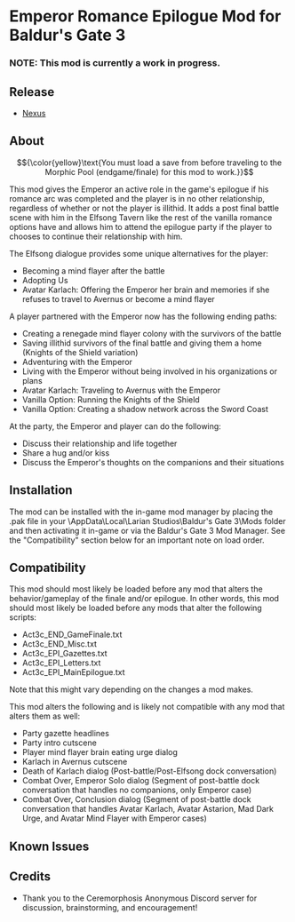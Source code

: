 Emperor Romance Epilogue Mod for Baldur's Gate 3
=======
### NOTE: This mod is currently a work in progress.

## Release
* [Nexus]()

## About
$${\color{yellow}\text{You must load a save from before traveling to the Morphic Pool (endgame/finale) for this mod to work.}}$$

This mod gives the Emperor an active role in the game's epilogue if his romance arc was completed and the player is in no other relationship, regardless of whether or not the player is illithid. It adds a post final battle scene with him in the Elfsong Tavern like the 
rest of the vanilla romance options have and allows him to attend the epilogue party if the player to chooses to continue their relationship with him.

The Elfsong dialogue provides some unique alternatives for the player:
* Becoming a mind flayer after the battle
* Adopting Us
* Avatar Karlach: Offering the Emperor her brain and memories if she refuses to travel to Avernus or become a mind flayer

A player partnered with the Emperor now has the following ending paths:
* Creating a renegade mind flayer colony with the survivors of the battle
* Saving illithid survivors of the final battle and giving them a home (Knights of the Shield variation)
* Adventuring with the Emperor
* Living with the Emperor without being involved in his organizations or plans
* Avatar Karlach: Traveling to Avernus with the Emperor
* Vanilla Option: Running the Knights of the Shield
* Vanilla Option: Creating a shadow network across the Sword Coast

At the party, the Emperor and player can do the following:
* Discuss their relationship and life together
* Share a hug and/or kiss
* Discuss the Emperor's thoughts on the companions and their situations

## Installation
The mod can be installed with the in-game mod manager by placing the .pak file in your \AppData\Local\Larian Studios\Baldur's Gate 3\Mods folder and then activating it in-game or via the Baldur's Gate 3 Mod Manager. See the "Compatibility" section below for an important note on load order. 

## Compatibility
This mod should most likely be loaded before any mod that alters the behavior/gameplay of the finale and/or epilogue. In other words, this mod should most likely be loaded before any mods that alter the following scripts:
* Act3c_END_GameFinale.txt
* Act3c_END_Misc.txt
* Act3c_EPI_Gazettes.txt
* Act3c_EPI_Letters.txt
* Act3c_EPI_MainEpilogue.txt

Note that this might vary depending on the changes a mod makes.

This mod alters the following and is likely not compatible with any mod that alters them as well:

* Party gazette headlines
* Party intro cutscene
* Player mind flayer brain eating urge dialog
* Karlach in Avernus cutscene
* Death of Karlach dialog (Post-battle/Post-Elfsong dock conversation)
* Combat Over, Emperor Solo dialog (Segment of post-battle dock conversation that handles no companions, only Emperor case)
* Combat Over, Conclusion dialog (Segment of post-battle dock conversation that handles Avatar Karlach, Avatar Astarion, Mad Dark Urge, and Avatar Mind Flayer with Emperor cases)

## Known Issues

## Credits
* Thank you to the Ceremorphosis Anonymous Discord server for discussion, brainstorming, and encouragement!
